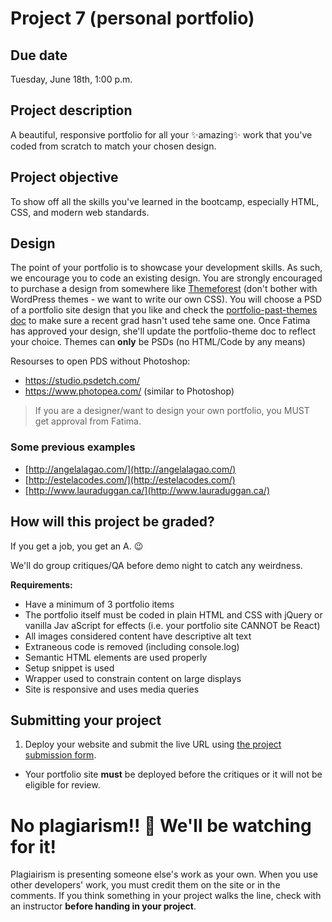 # Project 7 (personal portfolio)
## Due date
Tuesday, June 18th, 1:00 p.m.

## Project description
A beautiful, responsive portfolio for all your ✨amazing✨ work that you've coded from scratch to match your chosen design.

## Project objective
To show off all the skills you've learned in the bootcamp, especially HTML, CSS, and modern web standards.

## Design
The point of your portfolio is to showcase your development skills. As such, we encourage you to code an existing design. You are strongly encouraged to purchase a design from somewhere like [Themeforest](http://1.envato.market/hackeryou)  (don't bother with WordPress themes - we want to write our own CSS). You will choose a PSD of a portfolio site design that you like and check the [portfolio-past-themes doc](https://docs.google.com/spreadsheets/d/1ZQqQnn-gSbyRlk_Au_MRoRsttsgy4BRdRnldnoclt6I/edit#gid=0) to make sure a recent grad hasn't used tehe same one. Once Fatima has approved your design, she'll update the portfolio-theme doc to reflect your choice. Themes can **only** be PSDs (no HTML/Code by any means)

Resourses to open PDS without Photoshop:
* https://studio.psdetch.com/
* https://www.photopea.com/ (similar to Photoshop)


> If you are a designer/want to design your own portfolio, you MUST get approval from Fatima. 

### Some previous examples
* [http://angelalagao.com/](http://angelalagao.com/)
* [http://estelacodes.com/](http://estelacodes.com/)
* [http://www.lauraduggan.ca/](http://www.lauraduggan.ca/)

## How will this project be graded?

If you get a job, you get an A. 😉  

We'll do group critiques/QA before demo night to catch any weirdness.

**Requirements:**
* Have a minimum of 3 portfolio items
* The portfolio itself must be coded in plain HTML and CSS with jQuery or vanilla Jav aScript for effects (i.e. your portfolio site CANNOT be React)
* All images considered content have descriptive alt text
* Extraneous code is removed (including console.log)
* Semantic HTML elements are used properly
* Setup snippet is used    
* Wrapper used to constrain content on large displays
* Site is responsive and uses media queries

## Submitting your project
1. Deploy your website and submit the live URL using [the project submission form](https://forms.gle/FQuAaNeSpbTqbwTT8).
  * Your portfolio site **must** be deployed before the critiques or it will not be eligible for review. 

# No plagiarism!! 👀 We'll be watching for it!
Plagiairism is presenting someone else's work as your own. When you use other developers' work, you must credit them on the site or in the comments. If you think something in your project walks the line, check with an instructor **before handing in your project**.
